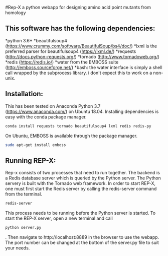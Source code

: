 #Rep-X
a python webapp for designing amino acid point mutants from homology



## This software has the following dependencies:
*python 3.6+
*beautifulsoup4 (https://www.crummy.com/software/BeautifulSoup/bs4/doc/)
*lxml is the preferred parser for beautifulsoup4 (https://lxml.de/)
*requests (http://docs.python-requests.org/)
*tornado  (http://www.tornadoweb.org/)
*redis  (https://redis.io/)
*water from the EMBOSS suite (http://emboss.sourceforge.net/)
*bash: the water interface is simply a shell call wrapped by the subprocess library. i don't expect this to work on a non-unix.

## Installation:
This has been tested on Anaconda Python 3.7 (https://www.anaconda.com/) on Ubuntu 18.04. Installing dependencies is easy with the conda package manager.
```bash
conda install requests tornado beautifulsoup4 lxml redis redis-py
```

On Ubuntu, EMBOSS is available through the package manager. 
```bash
sudo apt-get install emboss
```

## Running REP-X:
Rep-x consists of two processes that need to run together. The backend is a Redis database server which is queried by the Python server. The Python servery is built with the Tornado web framework. In order to start REP-X, one must first start the Redis server by calling the redis-server command from the terminal. 
```bash
redis-server
```
This process needs to be running before the Python server is started. To start the REP-X server, open a new terminal and call
```bash
python server.py
```
. Then navigate to http://localhost:8889 in the browser to use the webapp. The port number can be changed at the bottom of the server.py file to suit your needs. 
